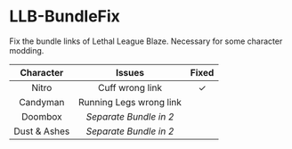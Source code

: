 # LLB-BundleFix
Fix the bundle links of Lethal League Blaze. Necessary for some character modding.

| Character | Issues | Fixed |
| :---: | :---: | :---: |
| Nitro | Cuff wrong link | ✓ |
| Candyman | Running Legs wrong link |  |
| Doombox | *Separate Bundle in 2* |  |
| Dust & Ashes | *Separate Bundle in 2* |  |
